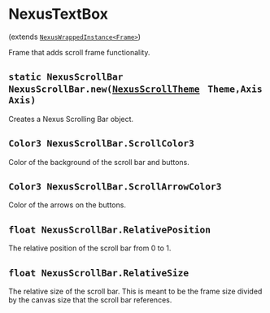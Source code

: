 # NexusTextBox
(extends [`NexusWrappedInstance<Frame>`](../../Base/NexusWrappedInstance.md))

Frame that adds scroll frame functionality.

## `static NexusScrollBar NexusScrollBar.new(`[`NexusScrollTheme`](../../Data/Enum/NexusEnumCollection.md) ` Theme,Axis Axis)`
Creates a Nexus Scrolling Bar object.

## `Color3 NexusScrollBar.ScrollColor3`
Color of the background of the scroll bar and buttons.

## `Color3 NexusScrollBar.ScrollArrowColor3`
Color of the arrows on the buttons.

## `float NexusScrollBar.RelativePosition`
The relative position of the scroll bar from
0 to 1.

## `float NexusScrollBar.RelativeSize`
The relative size of the scroll bar. This is meant
to be the frame size divided by the canvas
size that the scroll bar references.